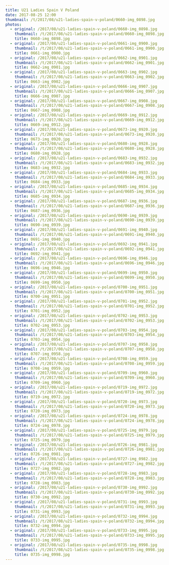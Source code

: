 ```yaml
---
title: U21 Ladies Spain V Poland
date: 2017-08-25 12:00
thumbnail: /t/2017/08/u21-ladies-spain-v-poland/0660-img_0898.jpg
photos:
  - original: /2017/08/u21-ladies-spain-v-poland/0660-img_0898.jpg
    thumbnail: /t/2017/08/u21-ladies-spain-v-poland/0660-img_0898.jpg
    title: 0660-img_0898.jpg
  - original: /2017/08/u21-ladies-spain-v-poland/0661-img_0900.jpg
    thumbnail: /t/2017/08/u21-ladies-spain-v-poland/0661-img_0900.jpg
    title: 0661-img_0900.jpg
  - original: /2017/08/u21-ladies-spain-v-poland/0662-img_0901.jpg
    thumbnail: /t/2017/08/u21-ladies-spain-v-poland/0662-img_0901.jpg
    title: 0662-img_0901.jpg
  - original: /2017/08/u21-ladies-spain-v-poland/0663-img_0902.jpg
    thumbnail: /t/2017/08/u21-ladies-spain-v-poland/0663-img_0902.jpg
    title: 0663-img_0902.jpg
  - original: /2017/08/u21-ladies-spain-v-poland/0666-img_0907.jpg
    thumbnail: /t/2017/08/u21-ladies-spain-v-poland/0666-img_0907.jpg
    title: 0666-img_0907.jpg
  - original: /2017/08/u21-ladies-spain-v-poland/0667-img_0908.jpg
    thumbnail: /t/2017/08/u21-ladies-spain-v-poland/0667-img_0908.jpg
    title: 0667-img_0908.jpg
  - original: /2017/08/u21-ladies-spain-v-poland/0669-img_0912.jpg
    thumbnail: /t/2017/08/u21-ladies-spain-v-poland/0669-img_0912.jpg
    title: 0669-img_0912.jpg
  - original: /2017/08/u21-ladies-spain-v-poland/0673-img_0920.jpg
    thumbnail: /t/2017/08/u21-ladies-spain-v-poland/0673-img_0920.jpg
    title: 0673-img_0920.jpg
  - original: /2017/08/u21-ladies-spain-v-poland/0680-img_0928.jpg
    thumbnail: /t/2017/08/u21-ladies-spain-v-poland/0680-img_0928.jpg
    title: 0680-img_0928.jpg
  - original: /2017/08/u21-ladies-spain-v-poland/0683-img_0932.jpg
    thumbnail: /t/2017/08/u21-ladies-spain-v-poland/0683-img_0932.jpg
    title: 0683-img_0932.jpg
  - original: /2017/08/u21-ladies-spain-v-poland/0684-img_0933.jpg
    thumbnail: /t/2017/08/u21-ladies-spain-v-poland/0684-img_0933.jpg
    title: 0684-img_0933.jpg
  - original: /2017/08/u21-ladies-spain-v-poland/0685-img_0934.jpg
    thumbnail: /t/2017/08/u21-ladies-spain-v-poland/0685-img_0934.jpg
    title: 0685-img_0934.jpg
  - original: /2017/08/u21-ladies-spain-v-poland/0687-img_0936.jpg
    thumbnail: /t/2017/08/u21-ladies-spain-v-poland/0687-img_0936.jpg
    title: 0687-img_0936.jpg
  - original: /2017/08/u21-ladies-spain-v-poland/0690-img_0939.jpg
    thumbnail: /t/2017/08/u21-ladies-spain-v-poland/0690-img_0939.jpg
    title: 0690-img_0939.jpg
  - original: /2017/08/u21-ladies-spain-v-poland/0691-img_0940.jpg
    thumbnail: /t/2017/08/u21-ladies-spain-v-poland/0691-img_0940.jpg
    title: 0691-img_0940.jpg
  - original: /2017/08/u21-ladies-spain-v-poland/0692-img_0941.jpg
    thumbnail: /t/2017/08/u21-ladies-spain-v-poland/0692-img_0941.jpg
    title: 0692-img_0941.jpg
  - original: /2017/08/u21-ladies-spain-v-poland/0696-img_0946.jpg
    thumbnail: /t/2017/08/u21-ladies-spain-v-poland/0696-img_0946.jpg
    title: 0696-img_0946.jpg
  - original: /2017/08/u21-ladies-spain-v-poland/0699-img_0950.jpg
    thumbnail: /t/2017/08/u21-ladies-spain-v-poland/0699-img_0950.jpg
    title: 0699-img_0950.jpg
  - original: /2017/08/u21-ladies-spain-v-poland/0700-img_0951.jpg
    thumbnail: /t/2017/08/u21-ladies-spain-v-poland/0700-img_0951.jpg
    title: 0700-img_0951.jpg
  - original: /2017/08/u21-ladies-spain-v-poland/0701-img_0952.jpg
    thumbnail: /t/2017/08/u21-ladies-spain-v-poland/0701-img_0952.jpg
    title: 0701-img_0952.jpg
  - original: /2017/08/u21-ladies-spain-v-poland/0702-img_0953.jpg
    thumbnail: /t/2017/08/u21-ladies-spain-v-poland/0702-img_0953.jpg
    title: 0702-img_0953.jpg
  - original: /2017/08/u21-ladies-spain-v-poland/0703-img_0954.jpg
    thumbnail: /t/2017/08/u21-ladies-spain-v-poland/0703-img_0954.jpg
    title: 0703-img_0954.jpg
  - original: /2017/08/u21-ladies-spain-v-poland/0707-img_0958.jpg
    thumbnail: /t/2017/08/u21-ladies-spain-v-poland/0707-img_0958.jpg
    title: 0707-img_0958.jpg
  - original: /2017/08/u21-ladies-spain-v-poland/0708-img_0959.jpg
    thumbnail: /t/2017/08/u21-ladies-spain-v-poland/0708-img_0959.jpg
    title: 0708-img_0959.jpg
  - original: /2017/08/u21-ladies-spain-v-poland/0709-img_0960.jpg
    thumbnail: /t/2017/08/u21-ladies-spain-v-poland/0709-img_0960.jpg
    title: 0709-img_0960.jpg
  - original: /2017/08/u21-ladies-spain-v-poland/0719-img_0972.jpg
    thumbnail: /t/2017/08/u21-ladies-spain-v-poland/0719-img_0972.jpg
    title: 0719-img_0972.jpg
  - original: /2017/08/u21-ladies-spain-v-poland/0720-img_0973.jpg
    thumbnail: /t/2017/08/u21-ladies-spain-v-poland/0720-img_0973.jpg
    title: 0720-img_0973.jpg
  - original: /2017/08/u21-ladies-spain-v-poland/0724-img_0978.jpg
    thumbnail: /t/2017/08/u21-ladies-spain-v-poland/0724-img_0978.jpg
    title: 0724-img_0978.jpg
  - original: /2017/08/u21-ladies-spain-v-poland/0725-img_0979.jpg
    thumbnail: /t/2017/08/u21-ladies-spain-v-poland/0725-img_0979.jpg
    title: 0725-img_0979.jpg
  - original: /2017/08/u21-ladies-spain-v-poland/0726-img_0981.jpg
    thumbnail: /t/2017/08/u21-ladies-spain-v-poland/0726-img_0981.jpg
    title: 0726-img_0981.jpg
  - original: /2017/08/u21-ladies-spain-v-poland/0727-img_0982.jpg
    thumbnail: /t/2017/08/u21-ladies-spain-v-poland/0727-img_0982.jpg
    title: 0727-img_0982.jpg
  - original: /2017/08/u21-ladies-spain-v-poland/0728-img_0983.jpg
    thumbnail: /t/2017/08/u21-ladies-spain-v-poland/0728-img_0983.jpg
    title: 0728-img_0983.jpg
  - original: /2017/08/u21-ladies-spain-v-poland/0730-img_0992.jpg
    thumbnail: /t/2017/08/u21-ladies-spain-v-poland/0730-img_0992.jpg
    title: 0730-img_0992.jpg
  - original: /2017/08/u21-ladies-spain-v-poland/0731-img_0993.jpg
    thumbnail: /t/2017/08/u21-ladies-spain-v-poland/0731-img_0993.jpg
    title: 0731-img_0993.jpg
  - original: /2017/08/u21-ladies-spain-v-poland/0732-img_0994.jpg
    thumbnail: /t/2017/08/u21-ladies-spain-v-poland/0732-img_0994.jpg
    title: 0732-img_0994.jpg
  - original: /2017/08/u21-ladies-spain-v-poland/0733-img_0995.jpg
    thumbnail: /t/2017/08/u21-ladies-spain-v-poland/0733-img_0995.jpg
    title: 0733-img_0995.jpg
  - original: /2017/08/u21-ladies-spain-v-poland/0735-img_0998.jpg
    thumbnail: /t/2017/08/u21-ladies-spain-v-poland/0735-img_0998.jpg
    title: 0735-img_0998.jpg
---
```

